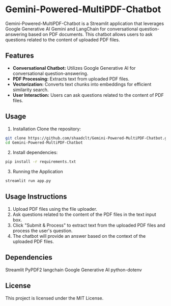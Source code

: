 # Gemini-Powered-MultiPDF-Chatbot
Gemini-Powered-MultiPDF-Chatbot is a Streamlit application that leverages Google Generative AI Gemini and LangChain for conversational question-answering based on PDF documents. This chatbot allows users to ask questions related to the content of uploaded PDF files.

## Features
- **Conversational Chatbot:** Utilizes Google Generative AI for conversational question-answering.
- **PDF Processing:** Extracts text from uploaded PDF files.
- **Vectorization:** Converts text chunks into embeddings for efficient similarity search.
- **User Interaction:** Users can ask questions related to the content of PDF files.

## Usage
1. Installation
Clone the repository:

```bash
git clone https://github.com/shaadclt/Gemini-Powered-MultiPDF-Chatbot.git
cd Gemini-Powered-MultiPDF-Chatbot
```

2. Install dependencies:

```bash
pip install -r requirements.txt
```

3. Running the Application
```bash
streamlit run app.py
```

## Usage Instructions
   
1. Upload PDF files using the file uploader.
2. Ask questions related to the content of the PDF files in the text input box.
3. Click "Submit & Process" to extract text from the uploaded PDF files and process the user's question.
4. The chatbot will provide an answer based on the context of the uploaded PDF files.
   
## Dependencies
Streamlit
PyPDF2
langchain
Google Generative AI
python-dotenv

## License
This project is licensed under the MIT License.
